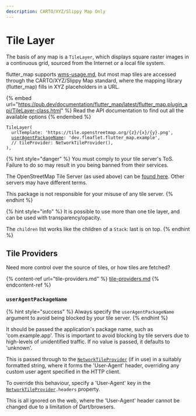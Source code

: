 ```yaml
---
description: CARTO/XYZ/Slippy Map Only
---
```


# Tile Layer

The basis of any map is a `TileLayer`, which displays square raster images in a continuous grid, sourced from the Internet or a local file system.

flutter\_map supports [wms-usage.md](../wms-usage.md "mention"), but most map tiles are accessed through the CARTO/XYZ/Slippy Map standard, where the mapping library (flutter\_map) fills in XYZ placeholders in a URL.

{% embed url="https://pub.dev/documentation/flutter_map/latest/flutter_map.plugin_api/TileLayer-class.html" %}
Read the API documentation to find out all the available options
{% endembed %}

<pre class="language-dart"><code class="lang-dart">TileLayer(
  urlTemplate: 'https://tile.openstreetmap.org/{z}/{x}/{y}.png',
  <a data-footnote-ref href="#user-content-fn-1">userAgentPackageName</a>: 'dev.fleaflet.flutter_map.example',
  // tileProvider: NetworkTileProvider(),
),
</code></pre>

{% hint style="danger" %}
You must comply to your tile server's ToS. Failure to do so may result in you being banned from their services.

The OpenStreetMap Tile Server (as used above) can be [found here](https://operations.osmfoundation.org/policies/tiles). Other servers may have different terms.

This package is not responsible for your misuse of any tile server.
{% endhint %}

{% hint style="info" %}
It is possible to use more than one tile layer, and can be used with transparency/opacity.

The `children` list works like the children of a `Stack`: last is on top.
{% endhint %}

## Tile Providers

Need more control over the source of tiles, or how tiles are fetched?

{% content-ref url="tile-providers.md" %}
[tile-providers.md](tile-providers.md)
{% endcontent-ref %}

### `userAgentPackageName`

{% hint style="success" %}
Always specify the `userAgentPackageName` argument to avoid being blocked by your tile server.
{% endhint %}

It should be passed the application's package name, such as 'com.example.app'. This is important to avoid blocking by tile servers due to high-levels of unidentified traffic. If no value is passed, it defaults to 'unknown'.

This is passed through to the [`NetworkTileProvider`](tile-providers.md#networktileprovider) (if in use) in a suitably formatted string, where it forms the 'User-Agent' header, overriding any custom user agent specified in the HTTP client.

To override this behaviour, specify a 'User-Agent' key in the [`NetworkTileProvider`](tile-providers.md#networktileprovider)`.headers` property.

This is all ignored on the web, where the 'User-Agent' header cannot be changed due to a limitation of Dart/browsers.

[^1]: [#useragentpackagename](./#useragentpackagename "mention")
